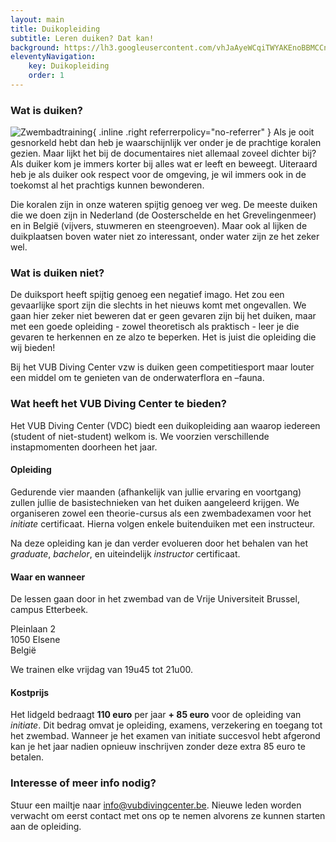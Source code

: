 ```yaml
---
layout: main
title: Duikopleiding
subtitle: Leren duiken? Dat kan!
background: https://lh3.googleusercontent.com/vhJaAyeWCqiTWYAKEnoBBMCCnDQNNXQq_JKeR6dvAH6K4DpNd2uFkWGXPdbSTfnYOohQjD2swoqN7RhuAMe6b-mlwUhh22DBEpPB7kwHuqih2yMoEf9ptvqYGn5tjXI7CqESbsiKkyQ
eleventyNavigation:
    key: Duikopleiding
    order: 1
---
```


### Wat is duiken?
![Zwembadtraining](https://lh3.googleusercontent.com/NkSF9vjsDMnRq_k8QUZpaHnGZf6OcNKTsy7_Gwe0iAZEmFPmo5f9ox3Vja3RZOQdRKsp_DBnZI2wWBeFjkoQLI7uMdMzzd69caVfRUcjU6jsxBusy-I0JYaRaJpoeLcZYI7Hc9aon8o){ .inline .right referrerpolicy="no-referrer" }
Als je ooit gesnorkeld hebt dan heb je waarschijnlijk ver onder je de prachtige koralen gezien. Maar lijkt het bij de documentaires niet allemaal zoveel dichter bij? Als duiker kom je immers korter bij alles wat er leeft en beweegt. Uiteraard heb je als duiker ook respect voor de omgeving, je wil immers ook in de toekomst al het prachtigs kunnen bewonderen.

Die koralen zijn in onze wateren spijtig genoeg ver weg. De meeste duiken die we doen zijn in Nederland (de Oosterschelde en het Grevelingenmeer) en in België (vijvers, stuwmeren en steengroeven). Maar ook al lijken de duikplaatsen boven water niet zo interessant, onder water zijn ze het zeker wel.

### Wat is duiken niet?
De duiksport heeft spijtig genoeg een negatief imago. Het zou een gevaarlijke sport zijn die slechts in het nieuws komt met ongevallen. We gaan hier zeker niet beweren dat er geen gevaren zijn bij het duiken, maar met een goede opleiding - zowel theoretisch als praktisch - leer je die gevaren te herkennen en ze alzo te beperken. Het is juist die opleiding die wij bieden!

Bij het VUB Diving Center vzw is duiken geen competitiesport maar louter een middel om te genieten van de onderwaterflora en –fauna.

### Wat heeft het VUB Diving Center te bieden?

Het VUB Diving Center (VDC) biedt een duikopleiding aan waarop iedereen (student of niet-student) welkom is. We voorzien verschillende instapmomenten doorheen het jaar.

#### Opleiding 

Gedurende vier maanden (afhankelijk van jullie ervaring en voortgang) zullen jullie de basistechnieken van het duiken aangeleerd krijgen.  We organiseren zowel een theorie-cursus als een zwembadexamen voor het *initiate* certificaat. Hierna volgen enkele buitenduiken met een instructeur.

Na deze opleiding kan je dan verder evolueren door het behalen van het *graduate*, *bachelor*, en uiteindelijk *instructor* certificaat.

#### Waar en wanneer

De lessen gaan door in het zwembad van de Vrije Universiteit Brussel, campus Etterbeek.

Pleinlaan 2  
1050 Elsene  
België

We trainen elke vrijdag van 19u45 tot 21u00.

#### Kostprijs

Het lidgeld bedraagt **110 euro** per jaar **+ 85 euro** voor de opleiding van *initiate*. Dit bedrag omvat je opleiding, examens, verzekering en toegang tot het zwembad. Wanneer je het examen van initiate succesvol hebt afgerond kan je het jaar nadien opnieuw inschrijven zonder deze extra 85 euro te betalen.

### Interesse of meer info nodig?

Stuur een mailtje naar <info@vubdivingcenter.be>. Nieuwe leden worden verwacht om eerst contact met ons op te nemen alvorens ze kunnen starten aan de opleiding.
